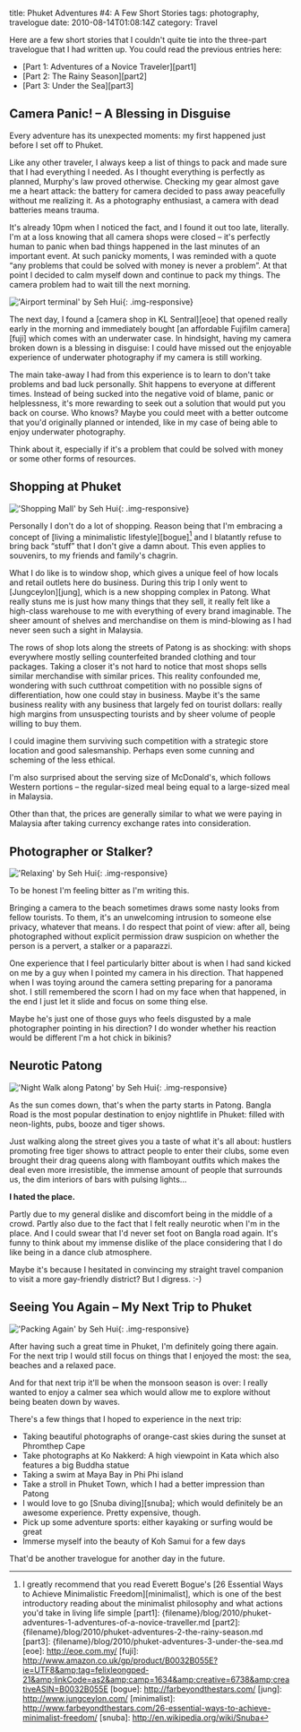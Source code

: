 title: Phuket Adventures #4: A Few Short Stories
tags: photography, travelogue
date: 2010-08-14T01:08:14Z
category: Travel

Here are a few short stories that I couldn't quite tie into the three-part travelogue that I had written up. You could read the previous entries here:

- [Part 1: Adventures of a Novice Traveler][part1]
- [Part 2: The Rainy Season][part2]
- [Part 3: Under the Sea][part3]

## Camera Panic! – A Blessing in Disguise

Every adventure has its unexpected moments: my first happened just before I set off to Phuket.

Like any other traveler, I always keep a list of things to pack and made sure that I had everything I needed. As I thought everything is perfectly as planned, Murphy's law proved otherwise. Checking my gear almost gave me a heart attack: the battery for camera decided to pass away peacefully without me realizing it. As a photography enthusiast, a camera with dead batteries means trauma.

It's already 10pm when I noticed the fact, and I found it out too late, literally. I'm at a loss knowing that all camera shops were closed – it's perfectly human to panic when bad things happened in the last minutes of an important event. At such panicky moments, I was reminded with a quote “any problems that could be solved with money is never a problem”. At that point I decided to calm myself down and continue to pack my things. The camera problem had to wait till the next morning.

!['Airport terminal' by Seh Hui]({filename}/images/2010/08/DSCF0619.jpg){: .img-responsive}

The next day, I found a [camera shop in KL Sentral][eoe] that opened really early in the morning and immediately bought [an affordable Fujifilm camera][fuji] which comes with an underwater case. In hindsight, having my camera broken down is a blessing in disguise: I could have missed out the enjoyable experience of underwater photography if my camera is still working.

The main take-away I had from this experience is to learn to don't take problems and bad luck personally. Shit happens to everyone at different times. Instead of being sucked into the negative void of blame, panic or helplessness, it's more rewarding to seek out a solution that would put you back on course. Who knows? Maybe you could meet with a better outcome that you'd originally planned or intended, like in my case of being able to enjoy underwater photography.

Think about it, especially if it's a problem that could be solved with money or some other forms of resources.

## Shopping at Phuket

!['Shopping Mall' by Seh Hui]({filename}/images/2010/08/DSCF0544.jpg){: .img-responsive}

Personally I don't do a lot of shopping. Reason being that I'm embracing a concept of [living a minimalistic lifestyle][bogue][^1] and I blatantly refuse to bring back “stuff” that I don't give a damn about. This even applies to souvenirs, to my friends and family's chagrin.

What I do like is to window shop, which gives a unique feel of how locals and retail outlets here do business. During this trip I only went to [Jungceylon][jung], which is a new shopping complex in Patong. What really stuns me is just how many things that they sell, it really felt like a high-class warehouse to me with everything of every brand imaginable. The sheer amount of shelves and merchandise on them is mind-blowing as I had never seen such a sight in Malaysia.

The rows of shop lots along the streets of Patong is as shocking: with shops everywhere mostly selling counterfeited branded clothing and tour packages. Taking a closer it's not hard to notice that most shops sells similar merchandise with similar prices. This reality confounded me, wondering with such cutthroat competition with no possible signs of differentiation, how one could stay in business. Maybe it's the same business reality with any business that largely fed on tourist dollars: really high margins from unsuspecting tourists and by sheer volume of people willing to buy them.

I could imagine them surviving such competition with a strategic store location and good salesmanship. Perhaps even some cunning and scheming of the less ethical.

I'm also surprised about the serving size of McDonald's, which follows Western portions – the regular-sized meal being equal to a large-sized meal in Malaysia.

Other than that, the prices are generally similar to what we were paying in Malaysia after taking currency exchange rates into consideration.


## Photographer or Stalker?

!['Relaxing' by Seh Hui]({filename}/images/2010/08/DSCF0523.jpg){: .img-responsive}

To be honest I'm feeling bitter as I'm writing this.

Bringing a camera to the beach sometimes draws some nasty looks from fellow tourists. To them, it's an unwelcoming intrusion to someone else privacy, whatever that means. I do respect that point of view: after all, being photographed without explicit permission draw suspicion on whether the person is a pervert, a stalker or a paparazzi.

One experience that I feel particularly bitter about is when I had sand kicked on me by a guy when I pointed my camera in his direction. That happened when I was toying around the camera setting preparing for a panorama shot. I still remembered the scorn I had on my face when that happened, in the end I just let it slide and focus on some thing else.

Maybe he's just one of those guys who feels disgusted by a male photographer pointing in his direction? I do wonder whether his reaction would be different I'm a hot chick in bikinis?

## Neurotic Patong

!['Night Walk along Patong' by Seh Hui]({filename}/images/2010/08/DSCF0560.jpg){: .img-responsive}

As the sun comes down, that's when the party starts in Patong. Bangla Road is the most popular destination to enjoy nightlife in Phuket: filled with neon-lights, pubs, booze and tiger shows.

Just walking along the street gives you a taste of what it's all about: hustlers promoting free tiger shows to attract people to enter their clubs, some even brought their drag queens along with flamboyant outfits which makes the deal even more irresistible, the immense amount of people that surrounds us, the dim interiors of bars with pulsing lights…

**I hated the place.**

Partly due to my general dislike and discomfort being in the middle of a crowd. Partly also due to the fact that I felt really neurotic when I'm in the place. And I could swear that I'd never set foot on Bangla road again. It's funny to think about my immense dislike of the place considering that I do like being in a dance club atmosphere.

Maybe it's because I hesitated in convincing my straight travel companion to visit a more gay-friendly district? But I digress. :-)

## Seeing You Again – My Next Trip to Phuket

!['Packing Again' by Seh Hui]({filename}/images/2010/08/DSCF0599.jpg){: .img-responsive}

After having such a great time in Phuket, I'm definitely going there again. For the next trip I would still focus on things that I enjoyed the most: the sea, beaches and a relaxed pace.

And for that next trip it'll be when the monsoon season is over: I really wanted to enjoy a calmer sea which would allow me to explore without being beaten down by waves.

There's a few things that I hoped to experience in the next trip:

- Taking beautiful photographs of orange-cast skies during the sunset at Phromthep Cape
- Take photographs at Ko Nakkerd: A high viewpoint in Kata which also features a big Buddha statue
- Taking a swim at Maya Bay in Phi Phi island
- Take a stroll in Phuket Town, which I had a better impression than Patong
- I would love to go [Snuba diving][snuba]; which would definitely be an awesome experience. Pretty expensive, though.
- Pick up some adventure sports: either kayaking or surfing would be great
- Immerse myself into the beauty of Koh Samui for a few days

That'd be another travelogue for another day in the future.

[^1]: I greatly recommend that you read Everett Bogue's [26 Essential Ways to Achieve Minimalistic Freedom][minimalist], which is one of the best introductory reading about the minimalist philosophy and what actions you'd take in living life simple
[part1]: {filename}/blog/2010/phuket-adventures-1-adventures-of-a-novice-traveller.md
[part2]: {filename}/blog/2010/phuket-adventures-2-the-rainy-season.md
[part3]: {filename}/blog/2010/phuket-adventures-3-under-the-sea.md
[eoe]: http://eoe.com.my/
[fuji]: http://www.amazon.co.uk/gp/product/B0032B055E?ie=UTF8&amp;tag=felixleongped-21&amp;linkCode=as2&amp;camp=1634&amp;creative=6738&amp;creativeASIN=B0032B055E
[bogue]: http://farbeyondthestars.com/
[jung]: http://www.jungceylon.com/
[minimalist]: http://www.farbeyondthestars.com/26-essential-ways-to-achieve-minimalist-freedom/
[snuba]: http://en.wikipedia.org/wiki/Snuba
